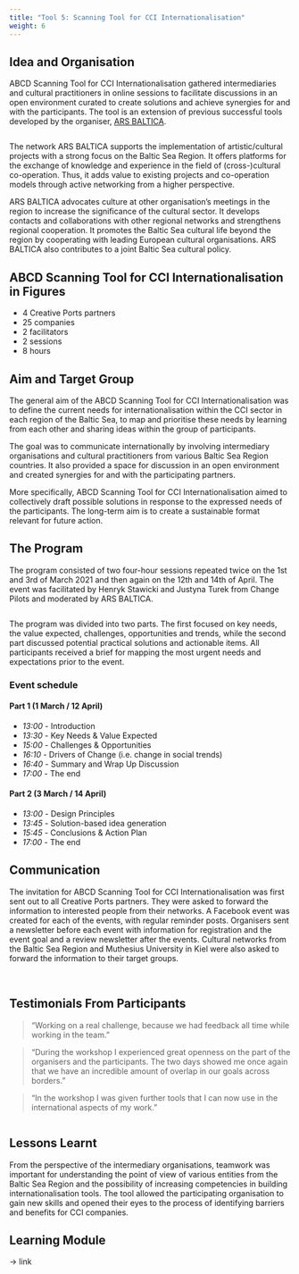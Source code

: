 ```yaml
---
title: "Tool 5: Scanning Tool for CCI Internationalisation"
weight: 6
---
```


## Idea and Organisation

ABCD Scanning Tool for CCI Internationalisation gathered intermediaries and cultural practitioners in online sessions to facilitate discussions in an open environment curated to create solutions and achieve synergies for and with the participants. The tool is an extension of previous successful tools developed by the organiser, [ARS BALTICA](https://www.ars-baltica.net/homepage).

<img src="/assets/images/tool_5/tool5_4.png" alt="" />

The network ARS BALTICA supports the implementation of artistic/cultural projects with a strong focus on the Baltic Sea Region. It offers platforms for the exchange of knowledge and experience in the field of (cross-)cultural co-operation. Thus, it adds value to existing projects and co-operation models through active networking from a higher perspective.

ARS BALTICA advocates culture at other organisation’s meetings in the region to increase the significance of the cultural sector. It develops contacts and collaborations with other regional networks and strengthens regional cooperation. It promotes the Baltic Sea cultural life beyond the region by cooperating with leading European cultural organisations. ARS BALTICA also contributes to a joint Baltic Sea cultural policy.

## ABCD Scanning Tool for CCI Internationalisation in Figures

* 4 Creative Ports partners
* 25 companies
* 2 facilitators
* 2 sessions
* 8 hours

## Aim and Target Group

The general aim of the ABCD Scanning Tool for CCI Internationalisation was to define the current needs for internationalisation within the CCI sector in each region of the Baltic Sea, to map and prioritise these needs by learning from each other and sharing ideas within the group of participants.

The goal was to communicate internationally by involving intermediary organisations and cultural practitioners from various Baltic Sea Region countries. It also provided a space for discussion in an open environment and created synergies for and with the participating partners.

More specifically, ABCD Scanning Tool for CCI Internationalisation aimed to collectively draft possible solutions in response to the expressed needs of the participants. The long-term aim is to create a sustainable format relevant for future action.


## The Program
The program consisted of two four-hour sessions repeated twice on the 1st and 3rd of March 2021 and then again on the 12th and 14th of April. The event was facilitated by Henryk Stawicki and Justyna Turek from Change Pilots and moderated by ARS BALTICA.

<img src="/assets/images/tool_5/tool5_3.jpg" alt="" />

The program was divided into two parts. The first focused on key needs, the value expected, challenges, opportunities and trends, while the second part discussed potential practical solutions and actionable items. All participants received a brief for mapping the most urgent needs and expectations prior to the event.

### Event schedule

#### Part 1 (1 March / 12 April)

* _13:00_ - Introduction
* _13:30_ - Key Needs & Value Expected
* _15:00_ - Challenges & Opportunities
* _16:10_ - Drivers of Change (i.e. change in social trends)
* _16:40_ - Summary and Wrap Up Discussion
* _17:00_ - The end

#### Part 2 (3 March / 14 April)

* _13:00_ - Design Principles
* _13:45_ - Solution-based idea generation
* _15:45_ - Conclusions & Action Plan
* _17:00_ - The end

## Communication

The invitation for ABCD Scanning Tool for CCI Internationalisation was first sent out to all Creative Ports partners. They were asked to forward the information to interested people from their networks. A Facebook event was created for each of the events, with regular reminder posts. Organisers sent a newsletter before each event with information for registration and the event goal and a review newsletter after the events. Cultural networks from the Baltic Sea Region and Muthesius University in Kiel were also asked to forward the information to their target groups.

<img src="/assets/images/tool_5/tool5_1.jpg" alt="" />
<img src="/assets/images/tool_5/tool5_2.jpg" alt="" />

## Testimonials From Participants

>“Working on a real challenge, because we had feedback all time while working in the team.”

>“During the workshop I experienced great openness on the part of the organisers and the participants. The two days showed me once again that we have an incredible amount of overlap in our goals across borders.”

>“In the workshop I was given further tools that I can now use in the international aspects of my work.”

<img src="/assets/images/tool_5/tool5_5.jpg" alt="" />

## Lessons Learnt
From the perspective of the intermediary organisations, teamwork was important for understanding the point of view of various entities from the Baltic Sea Region and the possibility of increasing competencies in building internationalisation tools. The tool allowed the participating organisation to gain new skills and opened their eyes to the process of identifying barriers and benefits for CCI companies.

## Learning Module
-> link

